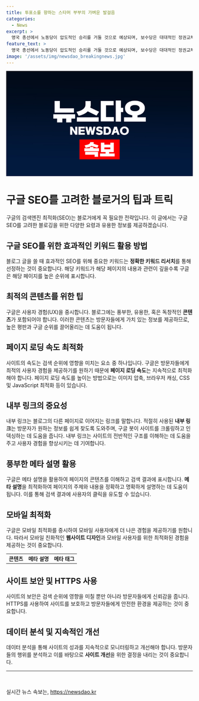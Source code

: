 ```yaml
---
title: 투표소를 향하는 스타머 부부의 가벼운 발걸음
categories:
  - News
excerpt: >
  영국 총선에서 노동당이 압도적인 승리를 거둘 것으로 예상되며, 보수당은 대대적인 정권교체가 이루어질 것으로 보인다. 총선일에 투표에 참여한 키어 스타머 대표와 그의 아내 빅토리아의 모습이 담긴 사진이 공개되었다. 출구조사에 따르면 노동당이 650석의 하원 의석 중 410석을 차지할 것으로 예상되었다. 2024.07,04/ ⓒ AFP=뉴스1
feature_text: >
  영국 총선에서 노동당이 압도적인 승리를 거둘 것으로 예상되며, 보수당은 대대적인 정권교체가 이루어질 것으로 보인다. 총선일에 투표에 참여한 키어 스타머 대표와 그의 아내 빅토리아의 모습이 담긴 사진이 공개되었다. 출구조사에 따르면 노동당이 650석의 하원 의석 중 410석을 차지할 것으로 예상되었다. 2024.07,04/ ⓒ AFP=뉴스1
image: '/assets/img/newsdao_breakingnews.jpg'
---
```


<p><img src="/assets/img/newsdao_breakingnews.jpg" alt="ontimetimes 속보" /></p>

<h1>구글 SEO를 고려한 블로거의 팁과 트릭</h1>

<p data-ke-size="size16">구글의 검색엔진 최적화(SEO)는 블로거에게 꼭 필요한 전략입니다. 이 글에서는 구글 SEO를 고려한 블로깅을 위한 다양한 요령과 유용한 정보를 제공하겠습니다.</p>

<h2 data-ke-size="size26">구글 SEO를 위한 효과적인 키워드 활용 방법</h2>

<p data-ke-size="size16">블로그 글을 쓸 때 효과적인 SEO를 위해 중요한 키워드는 <b>정확한 키워드 리서치</b>를 통해 선정하는 것이 중요합니다. 해당 키워드가 해당 페이지의 내용과 관련이 깊을수록 구글은 해당 페이지를 높은 순위에 표시합니다.</p>

<h2 data-ke-size="size26">최적의 콘텐츠를 위한 팁</h2>

<p data-ke-size="size16">구글은 사용자 경험(UX)을 중시합니다. 블로그에는 풍부한, 유용한, 혹은 독창적인 <b>콘텐츠</b>가 포함되어야 합니다. 이러한 콘텐츠는 방문자들에게 가치 있는 정보를 제공하므로, 높은 평판과 구글 순위를 끌어올리는 데 도움이 됩니다.</p>

<h2 data-ke-size="size26">페이지 로딩 속도 최적화</h2>

<p data-ke-size="size16">사이트의 속도는 검색 순위에 영향을 미치는 요소 중 하나입니다. 구글은 방문자들에게 최적의 사용자 경험을 제공하기를 원하기 때문에 <b>페이지 로딩 속도</b>는 지속적으로 최적화해야 합니다. 페이지 로딩 속도를 높이는 방법으로는 이미지 압축, 브라우저 캐싱, CSS 및 JavaScript 최적화 등이 있습니다.</p>

<h2 data-ke-size="size26">내부 링크의 중요성</h2>

<p data-ke-size="size16">내부 링크는 블로그의 다른 페이지로 이어지는 링크를 말합니다. 적절히 사용된 <b>내부 링크</b>는 방문자가 원하는 정보를 쉽게 찾도록 도와주며, 구글 봇이 사이트를 크롤링하고 인덱싱하는 데 도움을 줍니다. 내부 링크는 사이트의 전반적인 구조를 이해하는 데 도움을 주고 사용자 경험을 향상시키는 데 기여합니다.</p>

<h2 data-ke-size="size26">풍부한 메타 설명 활용</h2>

<p data-ke-size="size16">구글은 메타 설명을 활용하여 페이지의 콘텐츠를 이해하고 검색 결과에 표시합니다. <b>메타 설명</b>을 최적화하여 페이지의 주제와 내용을 정확하고 명확하게 설명하는 데 도움이 됩니다. 이를 통해 검색 결과에 사용자의 클릭을 유도할 수 있습니다.</p>

<h2 data-ke-size="size26">모바일 최적화</h2>

<p data-ke-size="size16">구글은 모바일 최적화를 중시하여 모바일 사용자에게 더 나은 경험을 제공하기를 원합니다. 따라서 모바일 친화적인 <b>웹사이트 디자인</b>과 모바일 사용자를 위한 최적화된 경험을 제공하는 것이 중요합니다.</p>

<table>
  <tbody>
    <tr>
      <td style="text-align: center; height: 17px;"><b>콘텐츠</b></td>
      <td style="text-align: center; height: 17px;"><b>메타 설명</b></td>
      <td style="text-align: center; height: 17px;"><b>메타 태그</b></td>
    </tr>
  </tbody>
</table>

<h2 data-ke-size="size26">사이트 보안 및 HTTPS 사용</h2>

<p data-ke-size="size16">사이트의 보안은 검색 순위에 영향을 미칠 뿐만 아니라 방문자들에게 신뢰감을 줍니다. HTTPS를 사용하여 사이트를 보호하고 방문자들에게 안전한 환경을 제공하는 것이 중요합니다.</p>

<h2 data-ke-size="size26">데이터 분석 및 지속적인 개선</h2>

<p data-ke-size="size16">데이터 분석을 통해 사이트의 성과를 지속적으로 모니터링하고 개선해야 합니다. 방문자들의 행위를 분석하고 이를 바탕으로 <b>사이트 개선</b>을 위한 결정을 내리는 것이 중요합니다.</p>

<hr>

<p data-ke-size="size16">&nbsp;</p>
실시간 뉴스 속보는, <a href="https://newsdao.kr" rel="dofollow">https://newsdao.kr</a>



